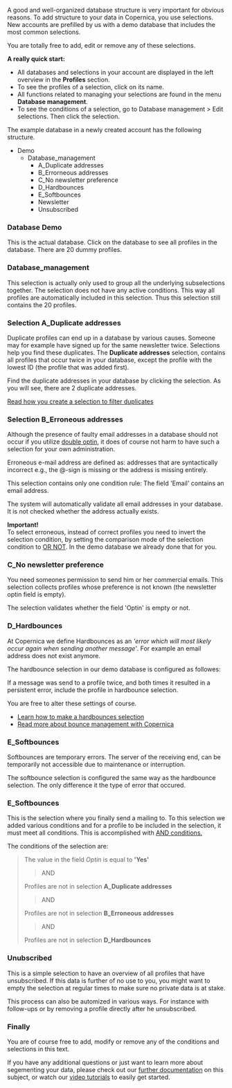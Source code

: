 A good and well-organized database structure is very important for
obvious reasons. To add structure to your data in Copernica, you use
selections. New accounts are prefilled by us with a demo database that
includes the most common selections.

You are totally free to add, edit or remove any of these selections.

**A really quick start:**

-   All databases and selections in your account are displayed in the
    left overview in the **Profiles** section.
-   To see the profiles of a selection, click on its name.
-   All functions related to managing your selections are found in the
    menu **Database management**.
-   To see the conditions of a selection, go to Database management \>
    Edit selections. Then click the selection.

The example database in a newly created account has the following
structure.

-   Demo
    -   Database\_management
        -   A\_Duplicate addresses
        -   B\_Errorneous addresses
        -   C\_No newsletter preference
        -   D\_Hardbounces
        -   E\_Softbounces
        -   Newsletter
        -   Unsubscribed

### Database Demo

This is the actual database. Click on the database to see all profiles
in the database. There are 20 dummy profiles.

### Database\_management

This selection is actually only used to group all the underlying
subselections together. The selection does not have any active
conditions. This way all profiles are automatically included in this
selection. Thus this selection still contains the 20 profiles.

### Selection A\_Duplicate addresses

Duplicate profiles can end up in a database by various causes. Someone
may for example have signed up for the same newsletter twice. Selections
help you find these duplicates. The **Duplicate addresses** selection,
contains all profiles that occur twice in your database, except the
profile with the lowest ID (the profile that was added first).

Find the duplicate addresses in your database by clicking the selection.
As you will see, there are 2 duplicate addresses.

[Read how you create a selection to filter
duplicates](./how-do-i-remove-duplicate-contacts-profiles.md)

### Selection B\_Erroneous addresses

Although the presence of faulty email addresses in a database should not
occur if you utilize [double
optin](./create-a-double-optin-for-new-subscribers.md),
it does of course not harm to have such a selection for your own
administration.

Erroneous e-mail address are defined as: addresses that are
syntactically incorrect e.g., the @-sign is missing or the address is
missing entirely.

This selection contains only one condition rule: The field 'Email'
contains an email address.

The system will automatically validate all email addresses in your
database. It is not checked whether the address actually exists.

**Important!**\
 To select erroneous, instead of correct profiles you need to invert the
selection condition, by setting the comparison mode of the selection
condition to [OR
NOT](https://www.copernica.com/en/blog/or-and-and-selection-conditions).
In the demo database we already done that for you.

### C\_No newsletter preference

You need someones permission to send him or her commercial emails. This
selection collects profiles whose preference is not known (the
newsletter optin field is empty).

The selection validates whether the field 'Optin' is empty or not.

### D\_Hardbounces

At Copernica we define Hardbounces as an *'error which will most likely
occur again when sending another message'*. For example an email address
does not exist anymore.

The hardbounce selection in our demo database is configured as followes:

If a message was send to a profile twice, and both times it resulted in
a persistent error, include the profile in hardbounce selection.

You are free to alter these settings of course.

-   [Learn how to make a hardbounces
    selection](./automatically-process-bounces.md)
-   [Read more about bounce management with
    Copernica](https://www.copernica.com/en/blog/bounce-management-with-copernica)

### E\_Softbounces

Softbounces are temporary errors. The server of the receiving end, can
be temporarily not accessible due to maintenance or interruption.

The softbounce selection is configured the same way as the hardbounce
selection. The only difference it the type of error that occured.

### E\_Softbounces

This is the selection where you finally send a mailing to. To this
selection we added various conditions and for a profile to be included
in the selection, it must meet all conditions. This is accomplished with
[AND
conditions.](./or-and-and-selection-conditions.md)

The conditions of the selection are:

> The value in the field *Optin* is equal to **'Yes'**
>
> > AND
>
> Profiles are not in selection **A\_Duplicate addresses**
>
> > AND
>
> Profiles are not in selection **B\_Erroneous addresses**
>
> > AND
>
> Profiles are not in selection **D\_Hardbounces**

### Unubscribed

This is a simple selection to have an overview of all profiles that have
unsubscribed. If this data is further of no use to you, you might want
to empty the selection at regular times to make sure no private data is
at stake.

This process can also be automized in various ways. For instance with
follow-ups or by removing a profile directly after he unsubscribed.

### Finally

You are of course free to add, modify or remove any of the conditions
and selections in this text.

If you have any additional questions or just want to learn more about
segementing your data, please check out our [further
documentation](https://www.copernica.com/en/blog/selections-and-miniselections)
on this subject, or watch our [video
tutorials](./video-tutorials.md) to
easily get started.
